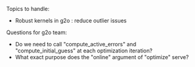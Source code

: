 Topics to handle:

- Robust kernels in g2o : reduce outlier issues


Questions for g2o team:

- Do we need to call "compute_active_errors" and "compute_initial_guess" at each optimization iteration?
- What exact purpose does the "online" argument of "optimize" serve?
